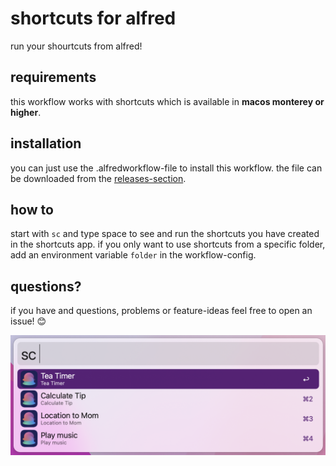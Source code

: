 # shortcuts for alfred

run your shourtcuts from alfred!

## requirements
this workflow works with shortcuts which is available in **macos monterey or higher**.

## installation
you can just use the .alfredworkflow-file to install this workflow. the file can be downloaded from the [releases-section](https://github.com/lukdiekm/alfred-shortcuts/releases).

## how to
start with `sc` and type space to see and run the shortcuts you have created in the shortcuts app.
if you only want to use shortcuts from a specific folder, add an environment variable `folder` in the workflow-config.

## questions?
if you have and questions, problems or feature-ideas feel free to open an issue! 😊

![alfred-shortcupts](alfred-shortcuts.png)
